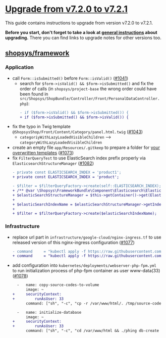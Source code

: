 # [Upgrade from v7.2.0 to v7.2.1](https://github.com/shopsys/shopsys/compare/v7.2.0...v7.2.1)

This guide contains instructions to upgrade from version v7.2.0 to v7.2.1.

**Before you start, don't forget to take a look at [general instructions](https://github.com/shopsys/shopsys/blob/7.3/UPGRADE.md) about upgrading.**
There you can find links to upgrade notes for other versions too.

## [shopsys/framework]

### Application
- call `Form::isSubmitted()` before `Form::isValid()` ([#1041](https://github.com/shopsys/shopsys/pull/1041))
    - search for `$form->isValid() && $form->isSubmitted()` and fix the order of calls (in `shopsys/project-base` the wrong order could have been found in `src/Shopsys/ShopBundle/Controller/Front/PersonalDataController.php`):
        ```diff
        - if ($form->isValid() && $form->isSubmitted()) {
        + if ($form->isSubmitted() && $form->isValid()) {
        ```
- fix the typo in Twig template `@ShopsysShop/Front/Content/Category/panel.html.twig` ([#1043](https://github.com/shopsys/shopsys/pull/1043))
    - `categoriyWithLazyLoadedVisibleChildren` ⟶ `categoryWithLazyLoadedVisibleChildren`
- create an empty file `app/Resources/.gitkeep` to prepare a folder for [your overwritten templates](https://docs.shopsys.com/en/latest/cookbook/modifying-a-template-in-administration/) ([#1073](https://github.com/shopsys/shopsys/pull/1073))
- fix `FilterQueryTest` to use ElasticSearch index prefix properly via `ElasticsearchStructureManager` ([#1082](https://github.com/shopsys/shopsys/pull/1082))
    ```diff
    - private const ELASTICSEARCH_INDEX = 'product1';
    + private const ELASTICSEARCH_INDEX = 'product';
    ```
    ```diff
    - $filter = $filterQueryFactory->create(self::ELASTICSEARCH_INDEX);
    + /** @var \Shopsys\FrameworkBundle\Component\Elasticsearch\ElasticsearchStructureManager $elasticSearchStructureManager */
    + $elasticSearchStructureManager = $this->getContainer()->get(ElasticsearchStructureManager::class);
    +
    + $elasticSearchIndexName = $elasticSearchStructureManager->getIndexName(1, self::ELASTICSEARCH_INDEX);
    +
    + $filter = $filterQueryFactory->create($elasticSearchIndexName);
    ```

### Infrastructure
- replace url part in `infrastructure/google-cloud/nginx-ingress.tf` to use released version of this nginx-ingress configuration ([#1077](https://github.com/shopsys/shopsys/pull/1077))
    ```diff
    - command     = "kubectl apply -f https://raw.githubusercontent.com/kubernetes/ingress-nginx/master/deploy/mandatory.yaml"
    + command     = "kubectl apply -f https://raw.githubusercontent.com/kubernetes/ingress-nginx/nginx-0.24.1/deploy/mandatory.yaml"
- add configuration into `kubernetes/deployments/webserver-php-fpm.yml` to run initialization process of php-fpm container as user www-data(33) ([#1078](https://github.com/shopsys/shopsys/pull/1078))
    ```diff
      -   name: copy-source-codes-to-volume
          image: ~
    +     securityContext:
    +         runAsUser: 33
          command: ["sh", "-c", "cp -r /var/www/html/. /tmp/source-codes"]
    ```
    ```diff
      -   name: initialize-database
          image: ~
    +     securityContext:
    +         runAsUser: 33
          command: ["sh", "-c", "cd /var/www/html && ./phing db-create dirs-create db-demo product-search-recreate-structure product-search-export-products grunt error-pages-generate warmup"]
    ```

[shopsys/framework]: https://github.com/shopsys/framework
